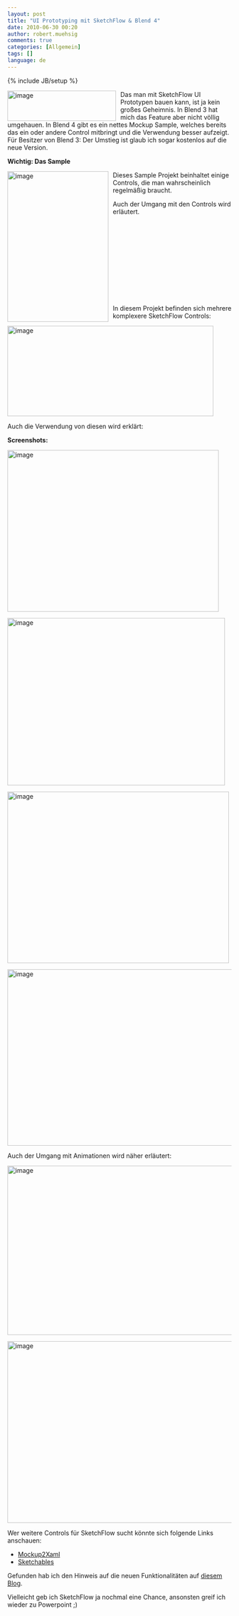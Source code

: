 ```yaml
---
layout: post
title: "UI Prototyping mit SketchFlow & Blend 4"
date: 2010-06-30 00:20
author: robert.muehsig
comments: true
categories: [Allgemein]
tags: []
language: de
---
```

{% include JB/setup %}
<p><a href="{{BASE_PATH}}/assets/wp-images-de/image983.png"><img style="border-bottom: 0px; border-left: 0px; margin: 0px 10px 0px 0px; display: inline; border-top: 0px; border-right: 0px" title="image" border="0" alt="image" align="left" src="{{BASE_PATH}}/assets/wp-images-de/image_thumb167.png" width="244" height="68" /></a> </p>  <p>Das man mit SketchFlow UI Prototypen bauen kann, ist ja kein großes Geheimnis. In Blend 3 hat mich das Feature aber nicht völlig umgehauen. In Blend 4 gibt es ein nettes Mockup Sample, welches bereits das ein oder andere Control mitbringt und die Verwendung besser aufzeigt. Für Besitzer von Blend 3: Der Umstieg ist glaub ich sogar kostenlos auf die neue Version.</p>  <p><strong>Wichtig: Das Sample</strong></p>  <p><a href="{{BASE_PATH}}/assets/wp-images-de/image984.png"><img style="border-bottom: 0px; border-left: 0px; margin: 0px 10px 0px 0px; display: inline; border-top: 0px; border-right: 0px" title="image" border="0" alt="image" align="left" src="{{BASE_PATH}}/assets/wp-images-de/image_thumb168.png" width="227" height="338" /></a> </p>  <p>Dieses Sample Projekt beinhaltet einige Controls, die man wahrscheinlich regelmäßig braucht.</p>  <p>Auch der Umgang mit den Controls wird erläutert.</p>  <p>&#160;</p>  <p>&#160;</p>  <p>&#160;</p>  <p>&#160;</p>  <p>&#160;</p>  <p>&#160;</p>  <p>In diesem Projekt befinden sich mehrere komplexere SketchFlow Controls:</p>  <p><a href="{{BASE_PATH}}/assets/wp-images-de/image985.png"><img style="border-bottom: 0px; border-left: 0px; display: inline; border-top: 0px; border-right: 0px" title="image" border="0" alt="image" src="{{BASE_PATH}}/assets/wp-images-de/image_thumb169.png" width="463" height="203" /></a> </p>  <p>Auch die Verwendung von diesen wird erklärt:</p>  <p><strong>Screenshots:</strong></p>  <p><a href="{{BASE_PATH}}/assets/wp-images-de/image986.png"><img style="border-bottom: 0px; border-left: 0px; display: inline; border-top: 0px; border-right: 0px" title="image" border="0" alt="image" src="{{BASE_PATH}}/assets/wp-images-de/image_thumb170.png" width="475" height="363" /></a> </p>  <p><a href="{{BASE_PATH}}/assets/wp-images-de/image987.png"><img style="border-bottom: 0px; border-left: 0px; display: inline; border-top: 0px; border-right: 0px" title="image" border="0" alt="image" src="{{BASE_PATH}}/assets/wp-images-de/image_thumb171.png" width="489" height="376" /></a> </p>  <p><a href="{{BASE_PATH}}/assets/wp-images-de/image988.png"><img style="border-bottom: 0px; border-left: 0px; display: inline; border-top: 0px; border-right: 0px" title="image" border="0" alt="image" src="{{BASE_PATH}}/assets/wp-images-de/image_thumb172.png" width="498" height="385" /></a> </p>  <p><a href="{{BASE_PATH}}/assets/wp-images-de/image989.png"><img style="border-bottom: 0px; border-left: 0px; display: inline; border-top: 0px; border-right: 0px" title="image" border="0" alt="image" src="{{BASE_PATH}}/assets/wp-images-de/image_thumb173.png" width="513" height="396" /></a> </p>  <p>Auch der Umgang mit Animationen wird näher erläutert:</p>  <p><a href="{{BASE_PATH}}/assets/wp-images-de/image990.png"><img style="border-bottom: 0px; border-left: 0px; display: inline; border-top: 0px; border-right: 0px" title="image" border="0" alt="image" src="{{BASE_PATH}}/assets/wp-images-de/image_thumb174.png" width="526" height="380" /></a> </p>  <p><a href="{{BASE_PATH}}/assets/wp-images-de/image991.png"><img style="border-bottom: 0px; border-left: 0px; display: inline; border-top: 0px; border-right: 0px" title="image" border="0" alt="image" src="{{BASE_PATH}}/assets/wp-images-de/image_thumb175.png" width="537" height="408" /></a> </p>  <p>Wer weitere Controls für SketchFlow sucht könnte sich folgende Links anschauen:</p>  <ul>   <li><a href="http://mockuptoxaml.codeplex.com/">Mockup2Xaml</a></li>    <li><a href="http://www.hardcodet.net/2010/05/announcing-sketchables">Sketchables</a></li> </ul>  <p>Gefunden hab ich den Hinweis auf die neuen Funktionalitäten auf <a href="http://www.uxmagic.com/blog/post/2010/06/04/Blend-4-to-get-huge-SketchFlow-Prototyping-upgrade-with-new-e2809cMockupe2809d-controls.aspx">diesem Blog</a>.</p>  <p>Vielleicht geb ich SketchFlow ja nochmal eine Chance, ansonsten greif ich wieder zu Powerpoint ;)</p>
